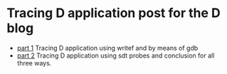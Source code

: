 # Tracing D application post for the D blog

- [part 1](./part1.md) Tracing D application using writef and by means of gdb
- [part 2](./part2.md) Tracing D application using sdt probes and conclusion for all three ways.